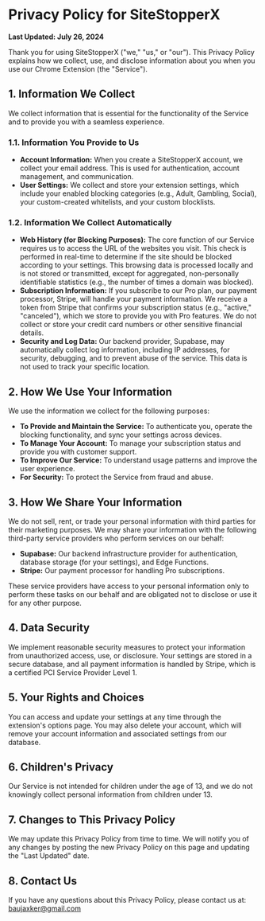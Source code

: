 # Privacy Policy for SiteStopperX

**Last Updated: July 26, 2024**

Thank you for using SiteStopperX ("we," "us," or "our"). This Privacy Policy explains how we collect, use, and disclose information about you when you use our Chrome Extension (the "Service").

## 1. Information We Collect

We collect information that is essential for the functionality of the Service and to provide you with a seamless experience.

### 1.1. Information You Provide to Us

*   **Account Information:** When you create a SiteStopperX account, we collect your email address. This is used for authentication, account management, and communication.
*   **User Settings:** We collect and store your extension settings, which include your enabled blocking categories (e.g., Adult, Gambling, Social), your custom-created whitelists, and your custom blocklists.

### 1.2. Information We Collect Automatically

*   **Web History (for Blocking Purposes):** The core function of our Service requires us to access the URL of the websites you visit. This check is performed in real-time to determine if the site should be blocked according to your settings. This browsing data is processed locally and is not stored or transmitted, except for aggregated, non-personally identifiable statistics (e.g., the number of times a domain was blocked).
*   **Subscription Information:** If you subscribe to our Pro plan, our payment processor, Stripe, will handle your payment information. We receive a token from Stripe that confirms your subscription status (e.g., "active," "canceled"), which we store to provide you with Pro features. We do not collect or store your credit card numbers or other sensitive financial details.
*   **Security and Log Data:** Our backend provider, Supabase, may automatically collect log information, including IP addresses, for security, debugging, and to prevent abuse of the service. This data is not used to track your specific location.

## 2. How We Use Your Information

We use the information we collect for the following purposes:

*   **To Provide and Maintain the Service:** To authenticate you, operate the blocking functionality, and sync your settings across devices.
*   **To Manage Your Account:** To manage your subscription status and provide you with customer support.
*   **To Improve Our Service:** To understand usage patterns and improve the user experience.
*   **For Security:** To protect the Service from fraud and abuse.

## 3. How We Share Your Information

We do not sell, rent, or trade your personal information with third parties for their marketing purposes. We may share your information with the following third-party service providers who perform services on our behalf:

*   **Supabase:** Our backend infrastructure provider for authentication, database storage (for your settings), and Edge Functions.
*   **Stripe:** Our payment processor for handling Pro subscriptions.

These service providers have access to your personal information only to perform these tasks on our behalf and are obligated not to disclose or use it for any other purpose.

## 4. Data Security

We implement reasonable security measures to protect your information from unauthorized access, use, or disclosure. Your settings are stored in a secure database, and all payment information is handled by Stripe, which is a certified PCI Service Provider Level 1.

## 5. Your Rights and Choices

You can access and update your settings at any time through the extension's options page. You may also delete your account, which will remove your account information and associated settings from our database.

## 6. Children's Privacy

Our Service is not intended for children under the age of 13, and we do not knowingly collect personal information from children under 13.

## 7. Changes to This Privacy Policy

We may update this Privacy Policy from time to time. We will notify you of any changes by posting the new Privacy Policy on this page and updating the "Last Updated" date.

## 8. Contact Us

If you have any questions about this Privacy Policy, please contact us at: baujaxker@gmail.com